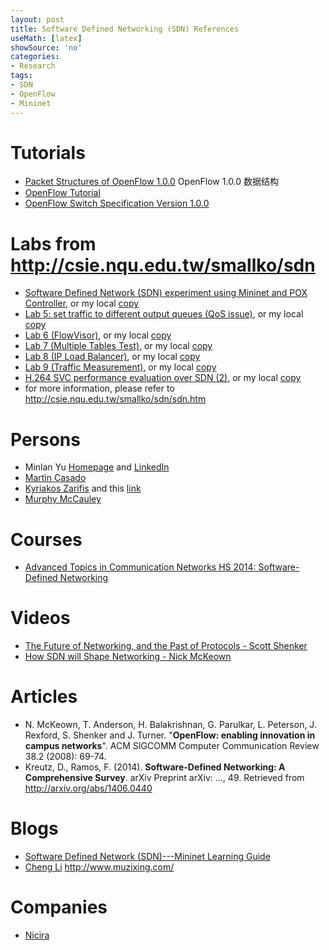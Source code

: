 ```yaml
---
layout: post
title: Software Defined Networking (SDN) References
useMath: [latex]
showSource: 'no'
categories:
- Research
tags:
- SDN
- OpenFlow
- Mininet
---
```


# Tutorials
 - [Packet Structures of OpenFlow 1.0.0][15]  OpenFlow 1.0.0 数据结构
 - [OpenFlow Tutorial][13]
 - [OpenFlow Switch Specification Version 1.0.0][14]

# Labs from <http://csie.nqu.edu.tw/smallko/sdn>
 - [Software Defined Network (SDN) experiment using Mininet and POX Controller][28], or my local [copy][29]
 - [Lab 5: set traffic to different output queues (QoS issue)][26], or my local [copy][27]
 - [Lab 6 (FlowVisor)][20], or my local [copy][21]
 - [Lab 7 (Multiple Tables Test)][22], or my local [copy][23]
 - [Lab 8 (IP Load Balancer)][16], or my local [copy][17]
 - [Lab 9 (Traffic Measurement)][18], or my local [copy][19]
 - [H.264 SVC performance evaluation over SDN (2)][24], or my local [copy][25]
 - for more information, please refer to <http://csie.nqu.edu.tw/smallko/sdn/sdn.htm>

# Persons
 - Minlan Yu [Homepage][10] and [LinkedIn][12]
 - [Martìn Casado][4]
 - [Kyriakos Zarifis][8] and this [link][9]
 - [Murphy McCauley][11]


# Courses
 - [Advanced Topics in Communication Networks HS 2014: Software-Defined Networking][1]



# Videos
 - [The Future of Networking, and the Past of Protocols - Scott Shenker][2]
 - [How SDN will Shape Networking - Nick McKeown][3]


# Articles
 - N. McKeown, T. Anderson, H. Balakrishnan, G. Parulkar, L. Peterson, J. Rexford, S. Shenker and J. Turner. "**OpenFlow: enabling innovation in campus networks**". ACM SIGCOMM Computer Communication Review 38.2 (2008): 69-74.
 - Kreutz, D., Ramos, F. (2014). **Software-Defined Networking: A Comprehensive Survey**. arXiv Preprint arXiv: …, 49. Retrieved from http://arxiv.org/abs/1406.0440


# Blogs
 - [Software Defined Network (SDN)---Mininet Learning Guide][6]
 - [Cheng Li][5] http://www.muzixing.com/

# Companies
 - [Nicira][7]



[29]: /pdf/sdn/lab/mySDN.pdf
[28]: http://csie.nqu.edu.tw/smallko/sdn/mySDN.pdf
[27]: /pdf/sdn/lab/mySDN_Lab5.pdf
[26]: http://csie.nqu.edu.tw/smallko/sdn/mySDN_Lab5.pdf
[25]: /pdf/sdn/lab/h264_eva2.pdf
[24]: http://csie.nqu.edu.tw/smallko/sdn/h264_eva2.pdf
[23]: /pdf/sdn/lab/mySDN_Lab7.pdf
[22]: http://csie.nqu.edu.tw/smallko/sdn/mySDN_Lab7.pdf
[21]: /pdf/sdn/lab/mySDN_Lab6.pdf
[20]: http://csie.nqu.edu.tw/smallko/sdn/mySDN_Lab6.pdf
[19]: /pdf/sdn/lab/measure_traffic.pdf
[18]: http://csie.nqu.edu.tw/smallko/sdn/measure_traffic.pdf
[17]: /pdf/sdn/lab/mySDN_Lab8.pdf
[16]: http://csie.nqu.edu.tw/smallko/sdn/mySDN_Lab8.pdf
[1]: http://www.csg.ethz.ch/education/lectures/ATCN/hs2014
[2]: https://www.youtube.com/watch?v=YHeyuD89n1Y
[3]: https://www.youtube.com/watch?v=c9-K5O_qYgA
[4]: http://yuba.stanford.edu/~casado/
[5]: http://www.muzixing.com/
[6]: http://csie.nqu.edu.tw/smallko/sdn/sdn.htm
[7]: http://en.wikipedia.org/wiki/Nicira
[8]: https://www.linkedin.com/profile/view?id=15296045&authType=NAME_SEARCH&authToken=FTDo&locale=en_US&trk=tyah&trkInfo=idx%3A1-1-1%2CtarId%3A1425764418953%2Ctas%3AKyriakos+Zarifis
[9]: http://nsl.cs.usc.edu/Profiles/KyriakosZarifis
[10]: http://www-bcf.usc.edu/~minlanyu/
[11]: http://opennetsummit.org/archives/apr12/mccauley-mon-nox.pdf
[12]: https://www.linkedin.com/pub/minlan-yu/9/b90/999/en
[13]: http://archive.openflow.org/wk/index.php/OpenFlow_Tutorial
[14]: https://www.opennetworking.org/images/stories/downloads/sdn-resources/onf-specifications/openflow/openflow-spec-v1.0.0.pdf
[15]: /pdf/openflow/openflow-1.0-packet-structures-draft-0.pdf

